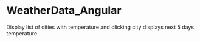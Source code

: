 # WeatherData_Angular
Display list of cities with temperature and clicking city displays next 5 days temperature

